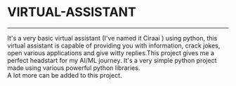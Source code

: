 # VIRTUAL-ASSISTANT
-------------------------------------------------------------------------------------------------------------------------
It's a very basic virtual assistant (I've named it Ciraai ) using python, this virtual assistant is capable of providing you with information, 
crack jokes, open various applications and give witty replies.This project gives me a perfect headstart for my AI/ML journey.
It's a very simple python project made using various powerful python libraries.  
A lot more can be added to this project.

